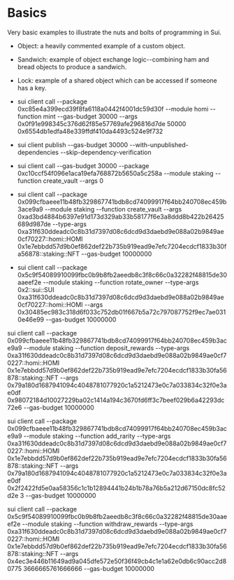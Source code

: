 # Basics

Very basic examples to illustrate the nuts and bolts of programming in Sui.

* Object: a heavily commented example of a custom object.
* Sandwich: example of object exchange logic--combining ham and bread objects to produce a sandwich.
* Lock: example of a shared object which can be accessed if someone has a key.

* sui client call --package 0xc85e4a399ecd39f8fa6118a0442f4001dc59d30f --module homi --function mint --gas-budget 30000 --args 0x0f91e998345c376d62f85e57769afe296816d7de 50000 0x6554db1edfa48e339ffdf410da4493c524e9f732    

* sui client publish --gas-budget 30000 --with-unpublished-dependencies --skip-dependency-verification

* sui client call --gas-budget 30000 --package 0xc10ccf54f096e1aca19efa768872b5650a5c258a --module staking --function create_vault  --args 0 

* sui client call --package 0x099cfbaeee11b48fb329867741bdb8cd74099917f64bb240708ec459b3ace9a9 --module staking  --function create_vault  --args 0xad3bd4884b6397e91d173d329ab33b58177f6e3a8ddd8b422b26425689d987de --type-args 0xa31f630ddeadc0c8b31d7397d08c6dcd9d3daebd9e088a02b9849ae0cf70227::homi::HOMI 0x1e7ebbdd57d9b0ef862def22b735b919ead9e7efc7204ecdcf1833b30fa56878::staking::NFT  --gas-budget 10000000

* sui client call --package 0x5c9f54089910099fbc0b9b8fb2aeedb8c3f8c66c0a32282f48815de30aaeef2e --module staking  --function rotate_owner --type-args 0x2::sui::SUI 0xa31f630ddeadc0c8b31d7397d08c6dcd9d3daebd9e088a02b9849ae0cf70227::homi::HOMI --args 0x30485ec983c318d6f033c752db01f667b5a72c797087752f9ec7ae0310e46e99 --gas-budget 10000000

sui client call --package 0x099cfbaeee11b48fb329867741bdb8cd74099917f64bb240708ec459b3ace9a9 --module staking  --function deposit_rewards --type-args 0xa31f630ddeadc0c8b31d7397d08c6dcd9d3daebd9e088a02b9849ae0cf70227::homi::HOMI 0x1e7ebbdd57d9b0ef862def22b735b919ead9e7efc7204ecdcf1833b30fa56878::staking::NFT --args 0x79a180d1687941094c4048781077920c1a5212473e0c7a033834c32f0e3ae0df 0x98072184d10027229ba02c1414a194c3670fd6ff3c7beef029b6a42293dc72e6 --gas-budget 10000000

 sui client call --package 0x099cfbaeee11b48fb329867741bdb8cd74099917f64bb240708ec459b3ace9a9 --module staking  --function add_rarity --type-args 0xa31f630ddeadc0c8b31d7397d08c6dcd9d3daebd9e088a02b9849ae0cf70227::homi::HOMI 0x1e7ebbdd57d9b0ef862def22b735b919ead9e7efc7204ecdcf1833b30fa56878::staking::NFT --args 0x79a180d1687941094c4048781077920c1a5212473e0c7a033834c32f0e3ae0df 0x2f2422fd5e0aa58356c1c1b12894441b24b1b78a76b5a212d67150dc8fc52d2e 3 --gas-budget 10000000

  sui client call --package 0x5c9f54089910099fbc0b9b8fb2aeedb8c3f8c66c0a32282f48815de30aaeef2e --module staking  --function withdraw_rewards --type-args 0xa31f630ddeadc0c8b31d7397d08c6dcd9d3daebd9e088a02b9849ae0cf70227::homi::HOMI 0x1e7ebbdd57d9b0ef862def22b735b919ead9e7efc7204ecdcf1833b30fa56878::staking::NFT --args 0x4ec3e446b11649ad9a045dfe572e50f36f49cb4c1e1a62e0db6c90acc2d80775 3666665761666666 --gas-budget 10000000
